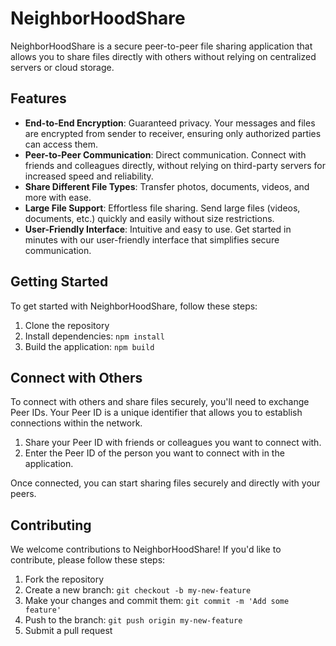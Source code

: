 # NeighborHoodShare

NeighborHoodShare is a secure peer-to-peer file sharing application that allows you to share files directly with others without relying on centralized servers or cloud storage.

## Features

- **End-to-End Encryption**: Guaranteed privacy. Your messages and files are encrypted from sender to receiver, ensuring only authorized parties can access them.
- **Peer-to-Peer Communication**: Direct communication. Connect with friends and colleagues directly, without relying on third-party servers for increased speed and reliability.
- **Share Different File Types**: Transfer photos, documents, videos, and more with ease.
- **Large File Support**: Effortless file sharing. Send large files (videos, documents, etc.) quickly and easily without size restrictions.
- **User-Friendly Interface**: Intuitive and easy to use. Get started in minutes with our user-friendly interface that simplifies secure communication.

## Getting Started

To get started with NeighborHoodShare, follow these steps:

1. Clone the repository
2. Install dependencies: `npm install`
4. Build the application: `npm build`

## Connect with Others

To connect with others and share files securely, you'll need to exchange Peer IDs. Your Peer ID is a unique identifier that allows you to establish connections within the network.

1. Share your Peer ID with friends or colleagues you want to connect with.
2. Enter the Peer ID of the person you want to connect with in the application.

Once connected, you can start sharing files securely and directly with your peers.

## Contributing

We welcome contributions to NeighborHoodShare! If you'd like to contribute, please follow these steps:

1. Fork the repository
2. Create a new branch: `git checkout -b my-new-feature`
3. Make your changes and commit them: `git commit -m 'Add some feature'`
4. Push to the branch: `git push origin my-new-feature`
5. Submit a pull request
